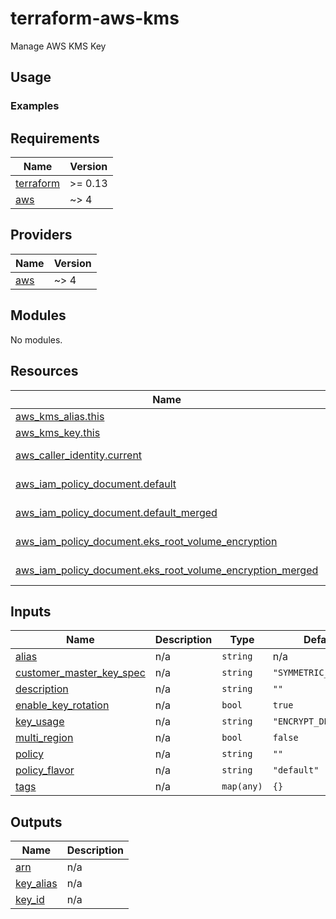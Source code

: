 # terraform-aws-kms

Manage AWS KMS Key

## Usage


### Examples

<!-- BEGINNING OF PRE-COMMIT-TERRAFORM DOCS HOOK -->
## Requirements

| Name | Version |
|------|---------|
| <a name="requirement_terraform"></a> [terraform](#requirement\_terraform) | >= 0.13 |
| <a name="requirement_aws"></a> [aws](#requirement\_aws) | ~> 4 |

## Providers

| Name | Version |
|------|---------|
| <a name="provider_aws"></a> [aws](#provider\_aws) | ~> 4 |

## Modules

No modules.

## Resources

| Name | Type |
|------|------|
| [aws_kms_alias.this](https://registry.terraform.io/providers/hashicorp/aws/latest/docs/resources/kms_alias) | resource |
| [aws_kms_key.this](https://registry.terraform.io/providers/hashicorp/aws/latest/docs/resources/kms_key) | resource |
| [aws_caller_identity.current](https://registry.terraform.io/providers/hashicorp/aws/latest/docs/data-sources/caller_identity) | data source |
| [aws_iam_policy_document.default](https://registry.terraform.io/providers/hashicorp/aws/latest/docs/data-sources/iam_policy_document) | data source |
| [aws_iam_policy_document.default_merged](https://registry.terraform.io/providers/hashicorp/aws/latest/docs/data-sources/iam_policy_document) | data source |
| [aws_iam_policy_document.eks_root_volume_encryption](https://registry.terraform.io/providers/hashicorp/aws/latest/docs/data-sources/iam_policy_document) | data source |
| [aws_iam_policy_document.eks_root_volume_encryption_merged](https://registry.terraform.io/providers/hashicorp/aws/latest/docs/data-sources/iam_policy_document) | data source |

## Inputs

| Name | Description | Type | Default | Required |
|------|-------------|------|---------|:--------:|
| <a name="input_alias"></a> [alias](#input\_alias) | n/a | `string` | n/a | yes |
| <a name="input_customer_master_key_spec"></a> [customer\_master\_key\_spec](#input\_customer\_master\_key\_spec) | n/a | `string` | `"SYMMETRIC_DEFAULT"` | no |
| <a name="input_description"></a> [description](#input\_description) | n/a | `string` | `""` | no |
| <a name="input_enable_key_rotation"></a> [enable\_key\_rotation](#input\_enable\_key\_rotation) | n/a | `bool` | `true` | no |
| <a name="input_key_usage"></a> [key\_usage](#input\_key\_usage) | n/a | `string` | `"ENCRYPT_DECRYPT"` | no |
| <a name="input_multi_region"></a> [multi\_region](#input\_multi\_region) | n/a | `bool` | `false` | no |
| <a name="input_policy"></a> [policy](#input\_policy) | n/a | `string` | `""` | no |
| <a name="input_policy_flavor"></a> [policy\_flavor](#input\_policy\_flavor) | n/a | `string` | `"default"` | no |
| <a name="input_tags"></a> [tags](#input\_tags) | n/a | `map(any)` | `{}` | no |

## Outputs

| Name | Description |
|------|-------------|
| <a name="output_arn"></a> [arn](#output\_arn) | n/a |
| <a name="output_key_alias"></a> [key\_alias](#output\_key\_alias) | n/a |
| <a name="output_key_id"></a> [key\_id](#output\_key\_id) | n/a |
<!-- END OF PRE-COMMIT-TERRAFORM DOCS HOOK -->
